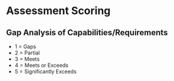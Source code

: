 
# Assessment Scoring

## Gap Analysis of Capabilities/Requirements
- 1 = Gaps
- 2 = Partial
- 3 = Meets
- 4 = Meets or Exceeds
- 5 = Significantly Exceeds

